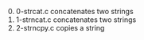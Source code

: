 0. 0-strcat.c concatenates two strings
1. 1-strncat.c concatenates two strings
2. 2-strncpy.c copies a string
